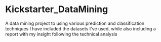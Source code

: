 # Kickstarter_DataMining
A data mining project to using various prediction and classification techniques 
I have included the datasets I've used, while also including a report with my insight following the technical analysis

